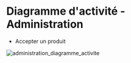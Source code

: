 # Diagramme d'activité - Administration

- Accepter un produit

![administration_diagramme_activite](https://user-images.githubusercontent.com/22112666/74380029-1ac41c00-4de9-11ea-8651-ac145d0f8394.png)
